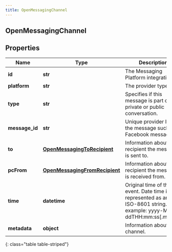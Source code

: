 ```yaml
---
title: OpenMessagingChannel
---
```

## OpenMessagingChannel

## Properties

|Name | Type | Description | Notes|
|------------ | ------------- | ------------- | -------------|
| **id** | **str** | The Messaging Platform integration ID. | [optional] |
| **platform** | **str** | The provider type. | [optional] |
| **type** | **str** | Specifies if this message is part of a private or public conversation. | [optional] |
| **message_id** | **str** | Unique provider ID of the message such as a Facebook message ID. | |
| **to** | [**OpenMessagingToRecipient**](OpenMessagingToRecipient.html) | Information about the recipient the message is sent to. | |
| **pcFrom** | [**OpenMessagingFromRecipient**](OpenMessagingFromRecipient.html) | Information about the recipient the message is received from. | |
| **time** | **datetime** | Original time of the event. Date time is represented as an ISO-8601 string. For example: yyyy-MM-ddTHH:mm:ss[.mmm]Z | |
| **metadata** | **object** | Information about the channel. | [optional] |
{: class="table table-striped"}


